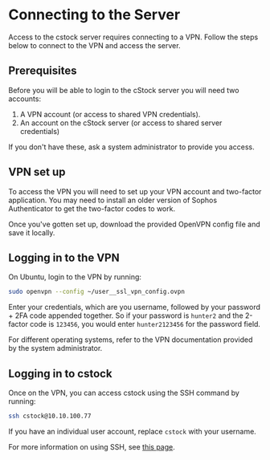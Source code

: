 Connecting to the Server
========================

Access to the cstock server requires connecting to a VPN.
Follow the steps below to connect to the VPN and access the server.

## Prerequisites

Before you will be able to login to the cStock server you will need two accounts:

1. A VPN account (or access to shared VPN credentials).
2. An account on the cStock server (or access to shared server credentials)

If you don't have these, ask a system administrator to provide you access.


## VPN set up

To access the VPN you will need to set up your VPN account and two-factor application.
You may need to install an older version of Sophos Authenticator to get the two-factor codes to work.

Once you've gotten set up, download the provided OpenVPN config file and save it locally.

## Logging in to the VPN

On Ubuntu, login to the VPN by running:

```bash
sudo openvpn --config ~/user__ssl_vpn_config.ovpn
```

Enter your credentials, which are you username, followed by your password + 2FA code appended together.
So if your password is `hunter2` and the 2-factor code is `123456`,
you would enter `hunter2123456` for the password field.

For different operating systems, refer to the VPN documentation provided by the system administrator.

## Logging in to cstock

Once on the VPN, you can access cstock using the SSH command by running:

```bash
ssh cstock@10.10.100.77
```

If you have an individual user account, replace `cstock` with your username.

For more information on using SSH, see [this page](https://www.ucl.ac.uk/isd/what-ssh-and-how-do-i-use-it).
